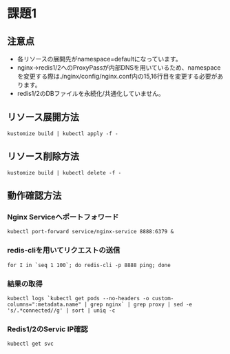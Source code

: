 # 課題1

## 注意点
- 各リソースの展開先がnamespace=defaultになっています。
- nginx→redis1/2へのProxyPassが内部DNSを用いているため、namespaceを変更する際は./nginx/config/nginx.conf内の15,16行目を変更する必要があります。
- redis1/2のDBファイルを永続化/共通化していません。

## リソース展開方法
```
kustomize build | kubectl apply -f -
```


## リソース削除方法
```
kustomize build | kubectl delete -f -
```

## 動作確認方法
### Nginx Serviceへポートフォワード
```
kubectl port-forward service/nginx-service 8888:6379 &
```

### redis-cliを用いてリクエストの送信
```
for I in `seq 1 100`; do redis-cli -p 8888 ping; done
```

### 結果の取得
```
kubectl logs `kubectl get pods --no-headers -o custom-columns=":metadata.name" | grep nginx` | grep proxy | sed -e 's/.*connected//g' | sort | uniq -c
```
### Redis1/2のServic IP確認
```
kubectl get svc
```
